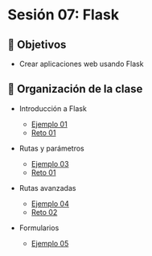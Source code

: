 # Sesión 07: Flask

## :dart: Objetivos

- Crear aplicaciones web usando Flask

## 📂 Organización de la clase

- Introducción a Flask

	- [Ejemplo 01](Ejemplo-01)
	- [Reto 01](Reto-01)

- Rutas y parámetros

	- [Ejemplo 03](Ejemplo-03)
	- [Reto 01](Reto-01)


- Rutas avanzadas

	- [Ejemplo 04](Ejemplo-04)
	- [Reto 02](Reto-02)


- Formularios

	- [Ejemplo 05](Ejemplo-05)

